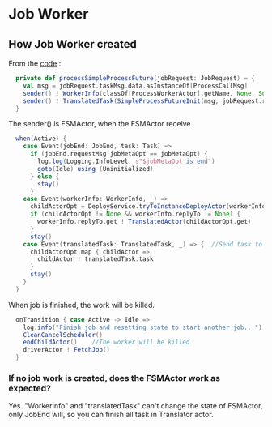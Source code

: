 # Job Worker 

## How Job Worker created

From the [code](src/main/scala/doracore/tool/job/process/ProcessTranActor.scala) :
```scala
  private def processSimpleProcessFuture(jobRequest: JobRequest) = {
    val msg = jobRequest.taskMsg.data.asInstanceOf[ProcessCallMsg]
    sender() ! WorkerInfo(classOf[ProcessWorkerActor].getName, None, Some(jobRequest.replyTo))
    sender() ! TranslatedTask(SimpleProcessFutureInit(msg, jobRequest.replyTo))
  }
```

The sender() is FSMActor, when the FSMActor receive 

```scala
  when(Active) {
    case Event(jobEnd: JobEnd, task: Task) =>
      if (jobEnd.requestMsg.jobMetaOpt == jobMetaOpt) {
        log.log(Logging.InfoLevel, s"$jobMetaOpt is end")
        goto(Idle) using (Uninitialized)
      } else {
        stay()
      }
    case Event(workerInfo: WorkerInfo, _) =>                                    // Now create childActor(worker) of FSMActor
      childActorOpt = DeployService.tryToInstanceDeployActor(workerInfo, context)
      if (childActorOpt != None && workerInfo.replyTo != None) {
        workerInfo.replyTo.get ! TranslatedActor(childActorOpt.get)
      }
      stay()
    case Event(translatedTask: TranslatedTask, _) => {  //Send task to worker
      childActorOpt.map { childActor =>
        childActor ! translatedTask.task
      }
      stay()
    }
  }
```

When job is finished, the work will be killed.

```scala
  onTransition { case Active -> Idle =>
    log.info("Finish job and resetting state to start another job...")
    CleanCancelScheduler()
    endChildActor()    //The worker will be killed
    driverActor ! FetchJob()
  }

```


### If no job work is created, does the FSMActor work as expected?

Yes. "WorkerInfo" and "translatedTask" can't change the state of FSMActor, only JobEnd will, so you can finish all task in Translator actor.
